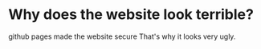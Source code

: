 # Why does the website look terrible?
github pages made the website secure That's why it looks very ugly.
